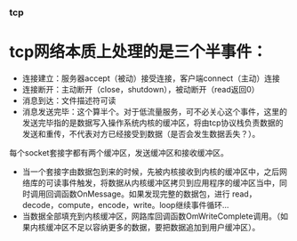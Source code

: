 ### tcp
# tcp网络本质上处理的是三个半事件：
* 连接建立：服务器accept（被动）接受连接，客户端connect（主动）连接
* 连接断开：主动断开（close，shutdown），被动断开（read返回0）
* 消息到达：文件描述符可读
* 消息发送完毕：这个算半个。对于低流量服务，可不必关心这个事件，这里的发送完毕指的是数据写入操作系统内核的缓冲区，将由tcp协议栈负责数据的发送和重传，不代表对方已经接受到数据（是否会发生数据丢失？）。

每个socket套接字都有两个缓冲区，发送缓冲区和接收缓冲区。
* 当一个套接字由数据包到来的时候，先被内核接收到内核的缓冲区中，之后网络库的可读事件触发，将数据从内核缓冲区拷贝到应用程序的缓冲区当中，同时调用回调函数OnMessage。如果发现完整的数据包，进行
read，decode，compute，encode，write。loop继续事件循环...
* 当数据全部填充到内核缓冲区，网路库回调函数OmWriteComplete调用。（如果内核缓冲区不足以容纳更多的数据，要把数据追加到用户缓冲区）。
